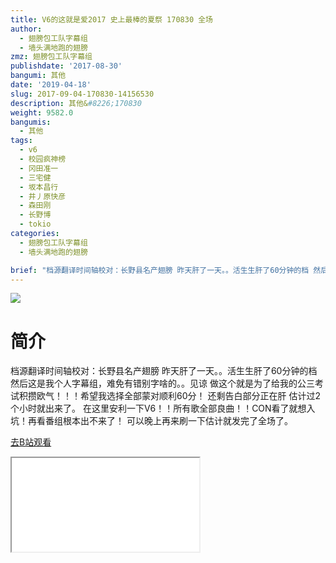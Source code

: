 ```yaml
---
title: V6的这就是爱2017 史上最棒的夏祭 170830 全场
author:
  - 翅膀包工队字幕组
  - 墙头满地跑的翅膀
zmz: 翅膀包工队字幕组
publishdate: '2017-08-30'
bangumi: 其他
date: '2019-04-18'
slug: 2017-09-04-170830-14156530
description: 其他&#8226;170830
weight: 9582.0
bangumis:
  - 其他
tags:
  - v6
  - 校园疯神榜
  - 冈田准一
  - 三宅健
  - 坂本昌行
  - 井丿原快彦
  - 森田刚
  - 长野博
  - tokio
categories:
  - 翅膀包工队字幕组
  - 墙头满地跑的翅膀

brief: "档源翻译时间轴校对：长野县名产翅膀 昨天肝了一天。。活生生肝了60分钟的档 然后这是我个人字幕组，难免有错别字啥的。。见谅 做这个就是为了给我的公三考试积攒欧气！！！希望我选择全部蒙对顺利60分！ 还剩告白部分正在肝 估计过2个小时就出来了。 在这里安利一下V6！！所有歌全部良曲！！CON看了就想入坑！再看番组根本出不来了！ 可以晚上再来刷一下估计就发完了全场了。"
---
```

![](https://i.imgur.com/BSYXA94.jpg)
# 简介  
档源翻译时间轴校对：长野县名产翅膀
昨天肝了一天。。活生生肝了60分钟的档
然后这是我个人字幕组，难免有错别字啥的。。见谅
做这个就是为了给我的公三考试积攒欧气！！！希望我选择全部蒙对顺利60分！
还剩告白部分正在肝 估计过2个小时就出来了。
在这里安利一下V6！！所有歌全部良曲！！CON看了就想入坑！再看番组根本出不来了！
可以晚上再来刷一下估计就发完了全场了。  

[去B站观看](https://www.bilibili.com/video/av14156530/)
<div class ="resp-container"><iframe class="testiframe" src="//player.bilibili.com/player.html?aid=14156530"", scrolling="no", allowfullscreen="true" > </iframe></div> 
